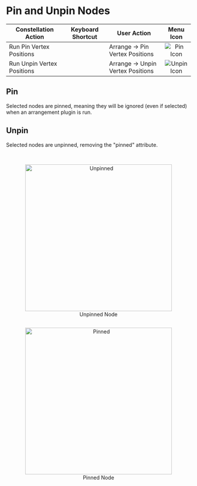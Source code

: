 # Pin and Unpin Nodes

<table class="table table-striped">
<thead>
<tr class="header">
<th>Constellation Action</th>
<th>Keyboard Shortcut</th>
<th>User Action</th>
<th style="text-align: center;">Menu Icon</th>
</tr>
</thead>
<tbody>
<tr class="odd">
<td>Run Pin Vertex Positions</td>
<td></td>
<td>Arrange -&gt; Pin Vertex Positions</td>
<td style="text-align: center;"><img src="../ext/docs/CoreArrangementPlugins/src/au/gov/asd/tac/constellation/plugins/arrangements/resources/pin.png" alt="Pin Icon" /></td>
</tr>

<tr class="even">
<td>Run Unpin Vertex Positions</td>
<td></td>
<td>Arrange -&gt; Unpin Vertex Positions</td>
<td style="text-align: center;"><img src="../ext/docs/CoreArrangementPlugins/src/au/gov/asd/tac/constellation/plugins/arrangements/resources/unpin.png" alt="Unpin Icon" /></td>
</tr>
</tbody>
</table>

## Pin
Selected nodes are pinned, meaning they will be ignored (even if selected) when 
an arrangement plugin is run. 

## Unpin
Selected nodes are unpinned, removing the "pinned" attribute.

<br />
<div style="text-align: center">
    <figure style = "display: inline-block">
        <img height=400 src="../ext/docs/CoreArrangementPlugins/src/au/gov/asd/tac/constellation/plugins/arrangements/resources/unpinnedNode.png" alt="Unpinned" />
        <figcaption>Unpinned Node</figcaption>
    </figure>
    <figure style = "display: inline-block">
        <img height=400 src="../ext/docs/CoreArrangementPlugins/src/au/gov/asd/tac/constellation/plugins/arrangements/resources/pinnedNode.png" alt="Pinned" />
        <figcaption>Pinned Node</figcaption>
    </figure>
</div>

